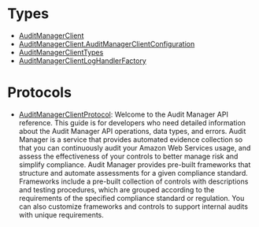 # Types

  - [AuditManagerClient](/aws-sdk-swift/reference/0.x/AWSAuditManager/AuditManagerClient)
  - [AuditManagerClient.AuditManagerClientConfiguration](/aws-sdk-swift/reference/0.x/AWSAuditManager/AuditManagerClient_AuditManagerClientConfiguration)
  - [AuditManagerClientTypes](/aws-sdk-swift/reference/0.x/AWSAuditManager/AuditManagerClientTypes)
  - [AuditManagerClientLogHandlerFactory](/aws-sdk-swift/reference/0.x/AWSAuditManager/AuditManagerClientLogHandlerFactory)

# Protocols

  - [AuditManagerClientProtocol](/aws-sdk-swift/reference/0.x/AWSAuditManager/AuditManagerClientProtocol):
    Welcome to the Audit Manager API reference. This guide is for developers who need detailed information about the Audit Manager API operations, data types, and errors.
    Audit Manager is a service that provides automated evidence collection so that you
    can continuously audit your Amazon Web Services usage, and assess the effectiveness of your controls to
    better manage risk and simplify compliance.
    Audit Manager provides pre-built frameworks that structure and automate assessments
    for a given compliance standard. Frameworks include a pre-built collection of controls with
    descriptions and testing procedures, which are grouped according to the requirements of the
    specified compliance standard or regulation. You can also customize frameworks and controls
    to support internal audits with unique requirements.
